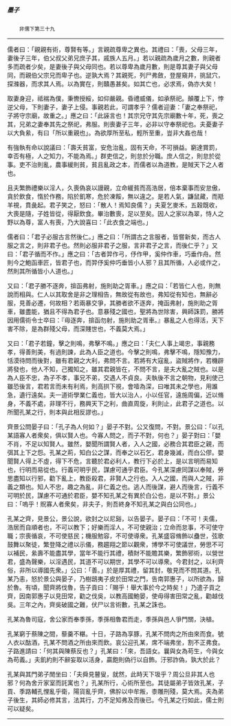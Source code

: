 

##### 墨子
　　`非儒下第三十九`

* * *

儒者曰：「親親有術，尊賢有等。」言親疏尊卑之異也。其禮曰：「喪，父母三年，妻後子三年，伯父叔父弟兄庶子其，戚族人五月。」若以親疏為歲月之數，則親者多而疏者少矣，是妻後子與父母同也。若以尊卑為歲月數，則是尊其妻子與父母同，而親伯父宗兄而卑子也。逆孰大焉？其親死，列尸弗斂，登屋窺井，挑鼠穴，探滌器，而求其人焉。以為實在，則贛愚甚矣。如其亡也，必求焉，偽亦大矣！

取妻身迎，祗褍為僕，秉轡授綏，如仰嚴親。昏禮威儀，如承祭祀。顛覆上下，悖逆父母，下則妻子，妻子上侵。事親若此，可謂孝乎？儒者迎妻：「妻之奉祭祀，子將守宗廟，故重之。」應之曰：「此誣言也！其宗兄守其先宗廟數十年，死，喪之其，兄弟之妻奉其先之祭祀，弗服。則喪妻子三年，必非以守奉祭祀也。夫憂妻子以大負絫，有曰「所以重親也」。為欲厚所至私，輕所至重，豈非大姦也哉！

有強執有命以說議曰：「壽夭貧富，安危治亂，固有天命，不可損益。窮達賞罰，幸否有極，人之知力，不能為焉。」群吏信之，則怠於分職。庶人信之，則怠於從事。吏不治則亂，農事緩則貧，貧且亂政之本，而儒者以為道教，是賊天下之人者也。

且夫繁飾禮樂以淫人，久喪偽哀以謾親，立命緩貧而高浩居，倍本棄事而安怠傲，貪於飲食，惰於作務，陷於飢寒，危於凍餒，無以違之。是若人氣，鼸鼠藏，而羝羊視，賁彘起。君子笑之，怒曰：「散人！焉知良儒？」夫夏乞麥禾，五穀既收，大喪是隨，子姓皆從，得厭飲食。畢治數喪，足以至矣。因人之家以為翠，恃人之野以為尊，富人有喪，乃大說喜曰：「此衣食之端也。」

儒者曰：「君子必服古言然後仁。」應之曰：「所謂古之言服者，皆嘗新矣，而古人服之言之，則非君子也。然則必服非君子之服，言非君子之言，而後仁乎？」又曰：「君子循而不作。」應之曰：「古者羿作弓，伃作甲，奚仲作車，巧垂作舟。然則今之鮑函車匠，皆君子也，而羿伃奚仲巧垂皆小人邪？且其所循，人必或作之，然則其所循皆小人道也。」

又曰：「君子勝不逐奔，揜函弗射，施則助之胥車。」應之曰：「若皆仁人也，則無說而相與。仁人以其取舍是非之理相告，無故從有故也，弗知從有知也，無辭必服，見善必遷，何故相？若兩暴交爭，其勝者欲不逐奔，掩函弗射，施則助之胥車，雖盡能，猶且不得為君子也。意暴殘之國也，聖將為世除害，興師誅罰，勝將因用儒術令士卒曰：『毋逐奔，揜函勿射，施則助之胥車。』暴亂之人也得活，天下害不除，是為群殘父母，而深賤世也，不義莫大焉。」

又曰：「君子若鐘，擊之則鳴，弗擊不鳴。」應之曰：「夫仁人事上竭忠，事親務孝，得善則美，有過則諫，此為人臣之道也。今擊之則鳴，弗擊不鳴，隱知豫力，恬漠待問而後對，雖有君親之大利，弗問不言。若將有大寇亂，盜賊將作，若機辟將發也，他人不知，己獨知之，雖其君親皆在，不問不言，是夫大亂之賊也。以是為人臣不忠，為子不孝，事兄不弟，交遇人不貞良。夫執後不言之朝物，見利使己雖恐後言，君若言而未有利焉，則高拱下視，會噎為深，曰唯其未之學也，用誰急，遺行遠矣。夫一道術學業仁義也，皆大以治人，小以任官，遠施周偏，近以脩身，不義不處，非理不行，務興天下之利，曲直周旋，利則止，此君子之道也。以所聞孔某之行，則本與此相反謬也。」

齊景公問晏子曰：「孔子為人何如？」晏子不對。公又復問，不對。景公曰：「以孔某語寡人者衆矣，俱以賢人也。今寡人問之，而子不對，何也？」晏子對曰：「嬰不肖，不足以知賢人。雖然，嬰聞所謂賢人者，入人之國，必務合其君臣之親，而弭其上下之怨。孔某之荊，知白公之謀，而奉之以石乞，君身幾滅，而白公僇。嬰聞賢人得上不虛，得下不危，言聽於君必利人，教行下必於上，是以言明而易知也，行明而易從也。行義可明乎民，謀慮可通乎君臣。今孔某深慮同謀以奉賊，勞思盡知以行邪，勸下亂上，教臣殺君，非賢人之行也。入人之國，而與人之賊，非義之類也。知人不忠，趣之為亂，非仁義之也。逃人而後謀，避人而後言，行義不可明於民，謀慮不可通於君臣，嬰不知孔某之有異於白公也，是以不對。」景公曰：「嗚乎！貺寡人者衆矣，非夫子，則吾終身不知孔某之與白公同也。」

孔某之齊，見景公，景公說，欲封之以尼谿，以告晏子。晏子曰：「不可！夫儒，浩居而自順者也，不可以教下；好樂而淫人，不可使親治；立命而怠事，不可使守職；宗喪循哀，不可使慈民；機服勉容，不可使導衆。孔某盛容脩飾以蠱世，弦歌鼓舞以聚徒，繁登降之禮以示儀，務趨翔之節以觀衆，博學不可使議世，勞思不可以補民，絫壽不能盡其學，當年不能行其禮，積財不能贍其樂，繁飾邪術，以營世君，盛為聲樂，以淫遇民，其道不可以期世，其學不可以導衆。今君封之，以利齊俗，非所以導國先衆。」公曰：「善。」於是厚其禮，留其封，敬見而不問其道。孔某乃恚，怒於景公與晏子，乃樹鴟夷子皮於田常之門，告南郭惠子，以所欲為，歸於魯。有頃，聞齊將伐魯，告子貢曰：「賜乎！舉大事於今之時矣！」乃遣子貢之齊，因南郭惠子以見田常，勸之伐吳，以教高國鮑晏，使毋得害田常之亂，勸越伐吳。三年之內，齊吳破國之難，伏尸以言術數，孔某之誅也。

孔某為魯司寇，舍公家而奉季孫，季孫相魯君而走，季孫與邑人爭門關，決植。

孔某窮于蔡陳之間，藜羹不糂。十日，子路為享豚，孔某不問肉之所由來而食。號人衣以酤酒，孔某不問酒之所由來而飲。哀公迎孔某，席不端弗坐，割不正弗食。子路進請曰：「何其與陳蔡反也？」孔某曰：「來，吾語女。曩與女為苟生，今與女為苟義。」夫飢約則不辭妄取以活身，贏飽則偽行以自飾。汙邪詐偽，孰大於此？

孔某與其門弟子閒坐曰：「夫舜見瞽叟，就然，此時天下圾乎？周公旦非其人也邪？何為舍亓家室而託寓也？」孔某所行，心術所至也。其徒屬弟子皆效孔某，子貢、季路輔孔悝亂乎衛，陽貨亂乎齊，佛肸以中牟叛，桼雕刑殘，莫大焉。夫為弟子後生，其師必修其言，法其行，力不足知弗及而後已。今孔某之行如此，儒士則可以疑矣。

* * *

